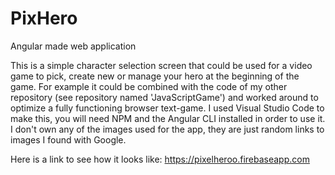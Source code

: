 # PixHero
Angular made web application

  This is a simple character selection screen that could be used for a video game to pick, create new
or manage your hero at the beginning of the game. For example it could be combined with the code of
my other repository (see repository named 'JavaScriptGame') and worked around to optimize a fully
functioning browser text-game.
  I used Visual Studio Code to make this, you will need NPM and the Angular CLI installed in order
to use it.  
  I don't own any of the images used for the app, they are just random links to images I found with
Google.

  Here is a link to see how it looks like: https://pixelheroo.firebaseapp.com
